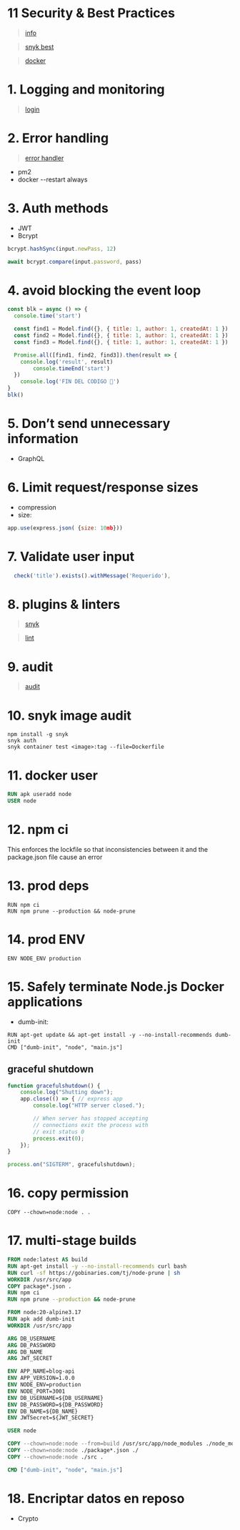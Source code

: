 # 11 Security & Best Practices <!-- omit in toc -->
> [info](https://nodejs.org/en/docs/guides/security)

> [snyk best](https://snyk.io/learn/nodejs-security-best-practice/#best)

> [docker](https://snyk.io/blog/10-best-practices-to-containerize-nodejs-web-applications-with-docker/)

# 1. Logging and monitoring
> [login](./04.%20Logging.md)

# 2. Error handling
> [error handler](./03.%20Error%20Handler.md)
- pm2
- docker --restart always

# 3. Auth methods
- JWT
- Bcrypt
```js
bcrypt.hashSync(input.newPass, 12)

await bcrypt.compare(input.password, pass)
```

# 4. avoid blocking the event loop
```js
const blk = async () => {
  console.time('start')

  const find1 = Model.find({}, { title: 1, author: 1, createdAt: 1 })
  const find2 = Model.find({}, { title: 1, author: 1, createdAt: 1 })
  const find3 = Model.find({}, { title: 1, author: 1, createdAt: 1 })

  Promise.all([find1, find2, find3]).then(result => {
    console.log('result', result)
		console.timeEnd('start')
  })
	console.log('FIN DEL CODIGO 📆')
}
blk()
```



# 5. Don’t send unnecessary information
- GraphQL

# 6. Limit request/response sizes
- compression
- size:
```js
app.use(express.json( {size: 10mb}))
```

# 7. Validate user input
```js
  check('title').exists().withMessage('Requerido'),
```

# 8. plugins & linters
> [snyk](https://app.snyk.io/)

> [lint](https://www.npmjs.com/package/eslint-plugin-security)

# 9. audit
> [audit](./audit.md)

# 10. snyk image audit
```
npm install -g snyk
snyk auth
snyk container test <image>:tag --file=Dockerfile

```

# 11. docker user
```dockerfile
RUN apk useradd node
USER node
```

# 12. npm ci
This enforces the lockfile so that inconsistencies between it and the package.json file cause an error

# 13. prod deps
```
RUN npm ci
RUN npm prune --production && node-prune
```

# 14. prod ENV
```
ENV NODE_ENV production

```

# 15. Safely terminate Node.js Docker applications
- dumb-init:
```
RUN apt-get update && apt-get install -y --no-install-recommends dumb-init
CMD ["dumb-init", "node", "main.js"]
```
## graceful shutdown
```js
function gracefulshutdown() {
    console.log("Shutting down");
    app.close(() => { // express app
        console.log("HTTP server closed.");

        // When server has stopped accepting
        // connections exit the process with
        // exit status 0
        process.exit(0);
    });
}

process.on("SIGTERM", gracefulshutdown);
```

# 16. copy permission
```
COPY --chown=node:node . .
```

# 17. multi-stage builds
```dockerfile
FROM node:latest AS build
RUN apt-get install -y --no-install-recommends curl bash
RUN curl -sf https://gobinaries.com/tj/node-prune | sh
WORKDIR /usr/src/app
COPY package*.json .
RUN npm ci
RUN npm prune --production && node-prune

FROM node:20-alpine3.17
RUN apk add dumb-init
WORKDIR /usr/src/app

ARG DB_USERNAME
ARG DB_PASSWORD
ARG DB_NAME
ARG JWT_SECRET

ENV APP_NAME=blog-api
ENV APP_VERSION=1.0.0
ENV NODE_ENV=production
ENV NODE_PORT=3001
ENV DB_USERNAME=${DB_USERNAME}
ENV DB_PASSWORD=${DB_PASSWORD}
ENV DB_NAME=${DB_NAME}
ENV JWTSecret=${JWT_SECRET}

USER node

COPY --chown=node:node --from=build /usr/src/app/node_modules ./node_modules
COPY --chown=node:node ./package*.json ./
COPY --chown=node:node ./src .

CMD ["dumb-init", "node", "main.js"]
```

# 18. Encriptar datos en reposo
- Crypto
